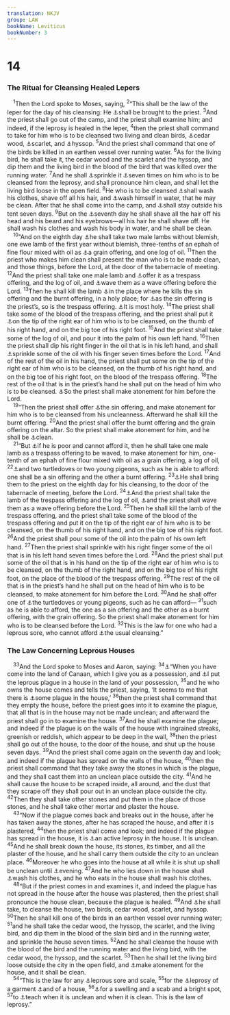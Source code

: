 ```yaml
---
translation: NKJV
group: LAW
bookName: Leviticus 
bookNumber: 3
---
```


<div class="title"><h1>14</h1><h3>The Ritual for Cleansing Healed Lepers</h3></div>
<span class="verse le_14_1"> <sup>1</sup>Then the Lord spoke to Moses, saying, </span>
<span class="verse le_14_2"><sup>2</sup>“This shall be the law of the leper for the day of his cleansing: He <a data-toggle="tooltip" data-placement="bottom" title="Matt. 8:2, 4; Mark 1:40, 44; Luke 5:12, 14; 17:14">⚓</a>shall be brought to the priest. </span>
<span class="verse le_14_3"><sup>3</sup>And the priest shall go out of the camp, and the priest shall examine him; and indeed, if the leprosy is healed in the leper, </span>
<span class="verse le_14_4"><sup>4</sup>then the priest shall command to take for him who is to be cleansed two living and clean birds, <a data-toggle="tooltip" data-placement="bottom" title="Lev. 14:6, 49, 51, 52; Num. 19:6; Heb. 9:19">⚓</a>cedar wood, <a data-toggle="tooltip" data-placement="bottom" title="Ex. 25:4">⚓</a>scarlet, and <a data-toggle="tooltip" data-placement="bottom" title="Ex. 12:22; Ps. 51:7">⚓</a>hyssop. </span>
<span class="verse le_14_5"><sup>5</sup>And the priest shall command that one of the birds be killed in an earthen vessel over running water. </span>
<span class="verse le_14_6"><sup>6</sup>As for the living bird, he shall take it, the cedar wood and the scarlet and the hyssop, and dip them and the living bird in the blood of the bird that was killed over the running water. </span>
<span class="verse le_14_7"><sup>7</sup>And he shall <a data-toggle="tooltip" data-placement="bottom" title="Num. 19:18, 19; (Heb. 9:13, 21; 12:24)">⚓</a>sprinkle it <a data-toggle="tooltip" data-placement="bottom" title="2 Kin. 5:10, 14; Ps. 51:2">⚓</a>seven times on him who is to be cleansed from the leprosy, and shall pronounce him clean, and shall let the living bird loose in the open field. </span>
<span class="verse le_14_8"><sup>8</sup>He who is to be cleansed <a data-toggle="tooltip" data-placement="bottom" title="Lev. 11:25; 13:6; Num. 8:7">⚓</a>shall wash his clothes, shave off all his hair, and <a data-toggle="tooltip" data-placement="bottom" title="Lev. 11:25; (Eph. 5:26; Heb. 10:22; Rev. 1:5, 6)">⚓</a>wash himself in water, that he may be clean. After that he shall come into the camp, and <a data-toggle="tooltip" data-placement="bottom" title="Lev. 13:5; Num. 5:2, 3; 12:14, 15; 2 Chr. 26:21">⚓</a>shall stay outside his tent seven days. </span>
<span class="verse le_14_9"><sup>9</sup>But on the <a data-toggle="tooltip" data-placement="bottom" title="Num. 19:19">⚓</a>seventh day he shall shave all the hair off his head and his beard and his eyebrows—all his hair he shall shave off. He shall wash his clothes and wash his body in water, and he shall be clean.<br/></span>
<span class="verse le_14_10"> <sup>10</sup>“And on the eighth day <a data-toggle="tooltip" data-placement="bottom" title="Matt. 8:4; Mark 1:44; Luke 5:14">⚓</a>he shall take two male lambs without blemish, one ewe lamb of the first year without blemish, three-tenths of an ephah of fine flour mixed with oil as <a data-toggle="tooltip" data-placement="bottom" title="Lev. 2:1; Num. 15:4">⚓</a>a grain offering, and one log of oil. </span>
<span class="verse le_14_11"><sup>11</sup>Then the priest who makes him clean shall present the man who is to be made clean, and those things, before the Lord, at the door of the tabernacle of meeting. </span>
<span class="verse le_14_12"><sup>12</sup>And the priest shall take one male lamb and <a data-toggle="tooltip" data-placement="bottom" title="Lev. 5:6, 18; 6:6; 14:19">⚓</a>offer it as a trespass offering, and the log of oil, and <a data-toggle="tooltip" data-placement="bottom" title="Ex. 29:22–24, 26">⚓</a>wave them as a wave offering before the Lord. </span>
<span class="verse le_14_13"><sup>13</sup>Then he shall kill the lamb <a data-toggle="tooltip" data-placement="bottom" title="Ex. 29:11; Lev. 1:5, 11; 4:4, 24">⚓</a>in the place where he kills the sin offering and the burnt offering, in a holy place; for <a data-toggle="tooltip" data-placement="bottom" title="Lev. 6:24–30; 7:7">⚓</a>as the sin offering is the priest’s, so is the trespass offering. <a data-toggle="tooltip" data-placement="bottom" title="Lev. 2:3; 7:6; 21:22">⚓</a>It is most holy. </span>
<span class="verse le_14_14"><sup>14</sup>The priest shall take some of the blood of the trespass offering, and the priest shall put it <a data-toggle="tooltip" data-placement="bottom" title="Ex. 29:20; Lev. 8:23, 24">⚓</a>on the tip of the right ear of him who is to be cleansed, on the thumb of his right hand, and on the big toe of his right foot. </span>
<span class="verse le_14_15"><sup>15</sup>And the priest shall take some of the log of oil, and pour it into the palm of his own left hand. </span>
<span class="verse le_14_16"><sup>16</sup>Then the priest shall dip his right finger in the oil that is in his left hand, and shall <a data-toggle="tooltip" data-placement="bottom" title="Lev. 4:6">⚓</a>sprinkle some of the oil with his finger seven times before the Lord. </span>
<span class="verse le_14_17"><sup>17</sup>And of the rest of the oil in his hand, the priest shall put some on the tip of the right ear of him who is to be cleansed, on the thumb of his right hand, and on the big toe of his right foot, on the blood of the trespass offering. </span>
<span class="verse le_14_18"><sup>18</sup>The rest of the oil that is in the priest’s hand he shall put on the head of him who is to be cleansed. <a data-toggle="tooltip" data-placement="bottom" title="Lev. 4:26; 5:6; Num. 15:28; (Heb. 2:17)">⚓</a>So the priest shall make atonement for him before the Lord.<br/></span>
<span class="verse le_14_19"> <sup>19</sup>“Then the priest shall offer <a data-toggle="tooltip" data-placement="bottom" title="Lev. 5:1, 6; 12:7; (2 Cor. 5:21)">⚓</a>the sin offering, and make atonement for him who is to be cleansed from his uncleanness. Afterward he shall kill the burnt offering. </span>
<span class="verse le_14_20"><sup>20</sup>And the priest shall offer the burnt offering and the grain offering on the altar. So the priest shall make atonement for him, and he shall be <a data-toggle="tooltip" data-placement="bottom" title="Lev. 14:8, 9">⚓</a>clean.<br/></span>
<span class="verse le_14_21"> <sup>21</sup>“But <a data-toggle="tooltip" data-placement="bottom" title="Lev. 5:7, 11; 12:8; 27:8">⚓</a>if he is poor and cannot afford it, then he shall take one male lamb as a trespass offering to be waved, to make atonement for him, one-tenth of an ephah of fine flour mixed with oil as a grain offering, a log of oil, </span>
<span class="verse le_14_22"><sup>22</sup><a data-toggle="tooltip" data-placement="bottom" title="Lev. 12:8; 15:14, 15">⚓</a>and two turtledoves or two young pigeons, such as he is able to afford: one shall be a sin offering and the other a burnt offering. </span>
<span class="verse le_14_23"><sup>23</sup><a data-toggle="tooltip" data-placement="bottom" title="Lev. 14:10, 11">⚓</a>He shall bring them to the priest on the eighth day for his cleansing, to the door of the tabernacle of meeting, before the Lord. </span>
<span class="verse le_14_24"><sup>24</sup><a data-toggle="tooltip" data-placement="bottom" title="Lev. 14:12">⚓</a>And the priest shall take the lamb of the trespass offering and the log of oil, <a data-toggle="tooltip" data-placement="bottom" title="Lev. 14:14, 17">⚓</a>and the priest shall wave them as a wave offering before the Lord. </span>
<span class="verse le_14_25"><sup>25</sup>Then he shall kill the lamb of the trespass offering, and the priest shall take some of the blood of the trespass offering and put it on the tip of the right ear of him who is to be cleansed, on the thumb of his right hand, and on the big toe of his right foot. </span>
<span class="verse le_14_26"><sup>26</sup>And the priest shall pour some of the oil into the palm of his own left hand. </span>
<span class="verse le_14_27"><sup>27</sup>Then the priest shall sprinkle with his right finger some of the oil that is in his left hand seven times before the Lord. </span>
<span class="verse le_14_28"><sup>28</sup>And the priest shall put some of the oil that is in his hand on the tip of the right ear of him who is to be cleansed, on the thumb of the right hand, and on the big toe of his right foot, on the place of the blood of the trespass offering. </span>
<span class="verse le_14_29"><sup>29</sup>The rest of the oil that is in the priest’s hand he shall put on the head of him who is to be cleansed, to make atonement for him before the Lord. </span>
<span class="verse le_14_30"><sup>30</sup>And he shall offer one of <a data-toggle="tooltip" data-placement="bottom" title="Lev. 14:22; 15:14, 15">⚓</a>the turtledoves or young pigeons, such as he can afford— </span>
<span class="verse le_14_31"><sup>31</sup>such as he is able to afford, the one as a sin offering and the other as a burnt offering, with the grain offering. So the priest shall make atonement for him who is to be cleansed before the Lord. </span>
<span class="verse le_14_32"><sup>32</sup>This is the law for one who had a leprous sore, who cannot afford <a data-toggle="tooltip" data-placement="bottom" title="Lev. 14:10">⚓</a>the usual cleansing.”<br/></span>
<div class="title"><h3>The Law Concerning Leprous Houses</h3></div>
<span class="verse le_14_33"> <sup>33</sup>And the Lord spoke to Moses and Aaron, saying: </span>
<span class="verse le_14_34"><sup>34</sup><a data-toggle="tooltip" data-placement="bottom" title="Gen. 12:7; 13:17; 17:8; Num. 32:22; Deut. 7:1; 32:49">⚓</a>“When you have come into the land of Canaan, which I give you as a possession, and <a data-toggle="tooltip" data-placement="bottom" title="(Prov. 3:33)">⚓</a>I put the leprous plague in a house in the land of your possession, </span>
<span class="verse le_14_35"><sup>35</sup>and he who owns the house comes and tells the priest, saying, ‘It seems to me that there is <a data-toggle="tooltip" data-placement="bottom" title="(Ps. 91:9, 10; Prov. 3:33; Zech. 5:4)">⚓</a>some plague in the house,’ </span>
<span class="verse le_14_36"><sup>36</sup>then the priest shall command that they empty the house, before the priest goes into it to examine the plague, that all that is in the house may not be made unclean; and afterward the priest shall go in to examine the house. </span>
<span class="verse le_14_37"><sup>37</sup>And he shall examine the plague; and indeed if the plague is on the walls of the house with ingrained streaks, greenish or reddish, which appear to be deep in the wall, </span>
<span class="verse le_14_38"><sup>38</sup>then the priest shall go out of the house, to the door of the house, and shut up the house seven days. </span>
<span class="verse le_14_39"><sup>39</sup>And the priest shall come again on the seventh day and look; and indeed if the plague has spread on the walls of the house, </span>
<span class="verse le_14_40"><sup>40</sup>then the priest shall command that they take away the stones in which is the plague, and they shall cast them into an unclean place outside the city. </span>
<span class="verse le_14_41"><sup>41</sup>And he shall cause the house to be scraped inside, all around, and the dust that they scrape off they shall pour out in an unclean place outside the city. </span>
<span class="verse le_14_42"><sup>42</sup>Then they shall take other stones and put them in the place of those stones, and he shall take other mortar and plaster the house.<br/></span>
<span class="verse le_14_43"> <sup>43</sup>“Now if the plague comes back and breaks out in the house, after he has taken away the stones, after he has scraped the house, and after it is plastered, </span>
<span class="verse le_14_44"><sup>44</sup>then the priest shall come and look; and indeed if the plague has spread in the house, it is <a data-toggle="tooltip" data-placement="bottom" title="Lev. 13:51; (Zech. 5:4)">⚓</a>an active leprosy in the house. It is unclean. </span>
<span class="verse le_14_45"><sup>45</sup>And he shall break down the house, its stones, its timber, and all the plaster of the house, and he shall carry them outside the city to an unclean place. </span>
<span class="verse le_14_46"><sup>46</sup>Moreover he who goes into the house at all while it is shut up shall be unclean until <a data-toggle="tooltip" data-placement="bottom" title="Lev. 11:24; 15:5">⚓</a>evening. </span>
<span class="verse le_14_47"><sup>47</sup>And he who lies down in the house shall <a data-toggle="tooltip" data-placement="bottom" title="Lev. 14:8">⚓</a>wash his clothes, and he who eats in the house shall wash his clothes.<br/></span>
<span class="verse le_14_48"> <sup>48</sup>“But if the priest comes in and examines it, and indeed the plague has not spread in the house after the house was plastered, then the priest shall pronounce the house clean, because the plague is healed. </span>
<span class="verse le_14_49"><sup>49</sup>And <a data-toggle="tooltip" data-placement="bottom" title="Lev. 14:4">⚓</a>he shall take, to cleanse the house, two birds, cedar wood, scarlet, and hyssop. </span>
<span class="verse le_14_50"><sup>50</sup>Then he shall kill one of the birds in an earthen vessel over running water; </span>
<span class="verse le_14_51"><sup>51</sup>and he shall take the cedar wood, the hyssop, the scarlet, and the living bird, and dip them in the blood of the slain bird and in the running water, and sprinkle the house seven times. </span>
<span class="verse le_14_52"><sup>52</sup>And he shall cleanse the house with the blood of the bird and the running water and the living bird, with the cedar wood, the hyssop, and the scarlet. </span>
<span class="verse le_14_53"><sup>53</sup>Then he shall let the living bird loose outside the city in the open field, and <a data-toggle="tooltip" data-placement="bottom" title="Lev. 14:20">⚓</a>make atonement for the house, and it shall be clean.<br/></span>
<span class="verse le_14_54"> <sup>54</sup>“This is the law for any <a data-toggle="tooltip" data-placement="bottom" title="Lev. 13:30; 26:21">⚓</a>leprous sore and scale, </span>
<span class="verse le_14_55"><sup>55</sup>for the <a data-toggle="tooltip" data-placement="bottom" title="Lev. 13:47–52">⚓</a>leprosy of a garment <a data-toggle="tooltip" data-placement="bottom" title="Lev. 14:34">⚓</a>and of a house, </span>
<span class="verse le_14_56"><sup>56</sup><a data-toggle="tooltip" data-placement="bottom" title="Lev. 13:2">⚓</a>for a swelling and a scab and a bright spot, </span>
<span class="verse le_14_57"><sup>57</sup>to <a data-toggle="tooltip" data-placement="bottom" title="Lev. 11:47; 20:25; Deut. 24:8; Ezek. 44:23">⚓</a>teach when it is unclean and when it is clean. This is the law of leprosy.”<br/></span>
